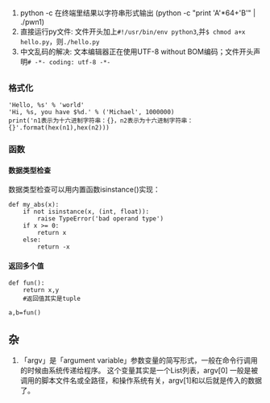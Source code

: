<head><meta charset="UTF-8"></head>

##
1. python -c 在终端里结果以字符串形式输出 (python -c "print 'A'*64+'B'" | ./pwn1)
2. 直接运行py文件: 文件开头加上`#!/usr/bin/env python3`,并`$ chmod a+x hello.py`，则`./hello.py`
3. 中文乱码的解决: 文本编辑器正在使用UTF-8 without BOM编码；文件开头声明`# -*- coding: utf-8 -*-`

##
### 格式化
```
'Hello, %s' % 'world'
'Hi, %s, you have $%d.' % ('Michael', 1000000)
print('n1表示为十六进制字符串：{}，n2表示为十六进制字符串：{}'.format(hex(n1),hex(n2)))
```
### 函数
#### 数据类型检查
数据类型检查可以用内置函数isinstance()实现：
```
def my_abs(x):
    if not isinstance(x, (int, float)):
        raise TypeError('bad operand type')
    if x >= 0:
        return x
    else:
        return -x
```
#### 返回多个值
```
def fun():
    return x,y
    #返回值其实是tuple

a,b=fun()
```

## 杂
1. 「argv」是「argument variable」参数变量的简写形式，一般在命令行调用的时候由系统传递给程序。
这个变量其实是一个List列表，argv[0] 一般是被调用的脚本文件名或全路径，和操作系统有关，argv[1]和以后就是传入的数据了。





